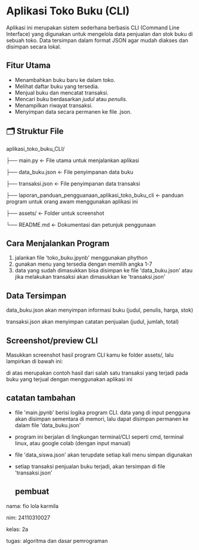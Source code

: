 # Aplikasi Toko Buku (CLI)
Aplikasi ini merupakan sistem sederhana berbasis CLI (Command Line Interface) yang digunakan untuk mengelola data penjualan dan stok buku di sebuah toko. Data tersimpan dalam format JSON agar mudah diakses dan disimpan secara lokal.
## Fitur Utama

- Menambahkan buku baru ke dalam toko.
- Melihat daftar buku yang tersedia.
- Menjual buku dan mencatat transaksi.
- Mencari buku berdasarkan *judul* atau *penulis*.
- Menampilkan riwayat transaksi.
- Menyimpan data secara permanen ke file .json.
## 🗂 Struktur File
aplikasi_toko_buku_CLI/ 

├── main.py        ← File utama untuk menjalankan aplikasi 

├── data_buku.json ←  File penyimpanan data buku 

├── transaksi.json ← File penyimpanan data transaksi 

├── laporan_panduan_pengguanaan_aplikasi_toko_buku_cli ← panduan program untuk orang awam menggunakan aplikasi ini

├── assets/        ← Folder untuk screenshot

└── README.md      ← Dokumentasi dan petunjuk penggunaan

## Cara Menjalankan Program
1. jalankan file 'toko_buku.jpynb' menggunakan phython
2. gunakan menu yang tersedia dengan memilih angka 1-7
3. data yang sudah dimasukkan bisa disimpan ke file 'data_buku.json' atau jika melakukan transaksi akan dimasukkan ke 'transaksi.json'
## Data Tersimpan

data_buku.json akan menyimpan informasi buku (judul, penulis, harga, stok)

transaksi.json akan menyimpan catatan penjualan (judul, jumlah, total)

## Screenshot/preview CLI
Masukkan screenshot hasil program CLI kamu ke folder assets/, lalu lampirkan di bawah ini:

di atas merupakan contoh hasil dari salah satu transaksi yang terjadi pada buku yang terjual dengan menggunakan aplikasi ini
## catatan tambahan
- file 'main.jpynb' berisi logika program CLI. data yang di input pengguna akan disimpan sementara di memori, lalu dapat disimpan permanen ke dalam file 'data_buku.json'
- program ini berjalan di lingkungan terminal/CLI seperti cmd, terminal linux, atau google colab (dengan input manual)
- file 'data_siswa.json' akan terupdate setiap kali menu simpan digunakan
- setiap transaksi penjualan buku terjadi, akan tersimpan di file 'transaksi.json'

  ## pembuat

nama: fio lola karmila

nim: 24110310027

kelas: 2a

tugas: algoritma dan dasar pemrograman
